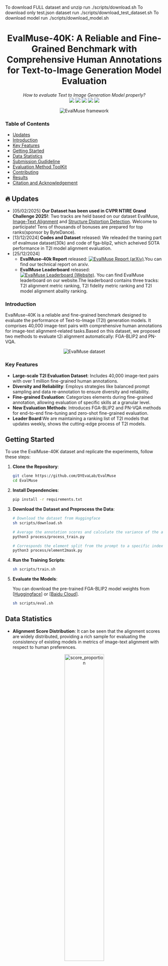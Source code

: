 To download FULL dataset and unzip run ./scripts/download.sh
To download only test.json dataset run ./scripts/download_test_dataset.sh
To download model run ./scripts/download_model.sh

<div align="center">
   <h1>EvalMuse-40K: A Reliable and Fine-Grained Benchmark with Comprehensive Human Annotations for Text-to-Image Generation Model Evaluation</h1>
   <i>How to evaluate Text to Image Generation Model properly?</i>
   <div>
      <!-- <a href="https://github.com/DYEvaLab/EvalMuse"><img src="https://img.shields.io/github/stars/DYEvaLab/EvalMuse"/></a> -->
      <a href="https://arxiv.org/abs/2412.18150"><img src="https://img.shields.io/badge/Arxiv-2412.18150-red"/></a>
      <a href="https://shh-han.github.io/EvalMuse-project/"><img src="https://img.shields.io/badge/EvalMuse-Website-green?logo=googlechrome&logoColor=green"/></a>
      <a href="https://huggingface.co/datasets/DY-Evalab/EvalMuse"><img src="https://img.shields.io/badge/%F0%9F%A4%97%20Hugging%20Face-Dataset-green"></a>
      <a href="https://shh-han.github.io/EvalMuse-Leaderboard/#/"><img src="https://img.shields.io/badge/EvalMuse-Leaderboard-green?logo=socialblade&logoColor=green"/></a>
      <a href="https://hits.seeyoufarm.com"><img src="https://hits.seeyoufarm.com/api/count/incr/badge.svg?url=https%3A%2F%2Fgithub.com%2FDYEvaLab%2FEvalMuse&count_bg=%2379C83D&title_bg=%23555555&icon=&icon_color=%23E7E7E7&title=visitors&edge_flat=false"/></a>
      
   </div>
      <p align="center">
      <img src="assets/images/framework.png" alt="EvalMuse framework">
   </p>
</div>


### Table of Contents
- [Updates](#updates)
- [Introduction](#introduction)
- [Key Features](#keyfeatures)
- [Getting Started](#gettingstarted)
- [Data Statistics](#datastatistics)
- [Submission Gudideline](#submission_gudide_line)
- [Evaluation Method ToolKit](#evaluation_method_toolkit)
- [Contributing](#contributing)
- [Results](#results)
- [Citation and Acknowledgement](#citation_and_acknowledgement)


<a name="updates"></a>
## :fire: Updates
- [05/02/2025] **Our Dataset has been used in CVPR NTIRE Grand Challenge 2025!**: Two tracks are held based on our dataset EvalMuse, [Image-Text Alignment](https://codalab.lisn.upsaclay.fr/competitions/21220) and [Structure Distortion Detection](https://codalab.lisn.upsaclay.fr/competitions/21269). Welcome to participate! Tens of thousands of bonuses are prepared for top ranks(sponsor by ByteDance).
- [13/12/2024] **Codes and Dataset** released: We releaded the traning part of evalmuse dataset(30k) and code of fga-blip2, which acheived SOTA performance in T2I model alignment evaluation.
- [25/12/2024]
   - **EvalMuse-40k Report** released: [![EvalMuse Report (arXiv)](https://img.shields.io/badge/EvalMuse-arXiv%20Report-b31b1b?logo=arxiv&logoColor=red)](https://arxiv.org/abs/2412.18150).You can find our technical report on arxiv.<br/>
   - **EvalMuse Leaderboard** released: [![EvalMuse Leaderboard (Website)](https://img.shields.io/badge/EvalMuse-Leaderboard-green?logo=socialblade&logoColor=green)](https://shh-han.github.io/EvalMuse-Leaderboard/#/). You can find EvalMuse leaderboard on our website.The leaderboard contains three tracks: T2I alignment metric ranking, T2I fidelity metric ranking and T2I model alignment abality ranking.


<a name="introduction"></a>
### Introduction
EvalMuse-40K is a reliable and fine-grained benchmark designed to evaluate the performance of Text-to-Image (T2I) generation models. It comprises 40,000 image-text pairs with comprehensive human annotations for image-text alignment-related tasks.Based on this dataset, we proposed two methods to evaluate t2i alignment automatically: FGA-BLIP2 and PN-VQA.
   </div>
      <p align="center">
      <img src="assets/images/EvalMuse-40k.png" alt="EvalMuse dataset">
   </p>
</div>

<a name="keyfeatures"></a>
### Key Features

- **Large-scale T2I Evaluation Dataset**: Includes 40,000 image-text pairs with over 1 million fine-grained human annotations.
- **Diversity and Reliability**: Employs strategies like balanced prompt sampling and data re-annotation to ensure diversity and reliability.
- **Fine-grained Evaluation**: Categorizes elements during fine-grained annotation, allowing evaluation of specific skills at a granular level.
- **New Evaluation Methods**: Introduces FGA-BLIP2 and PN-VQA methods for end-to-end fine-tuning and zero-shot fine-grained evaluation.
- **Leader Board**:We are maintaining a ranking list of T2I models that updates weekly, shows the cutting-edge process of T2I models.
<a name="gettingstarted"></a>
## Getting Started

To use the EvalMuse-40K dataset and replicate the experiments, follow these steps:

1. **Clone the Repository**:
   ```bash
   git clone https://github.com/DYEvaLab/EvalMuse
   cd EvalMuse
   ```
2. **Install Dependencies**:
   ```bash
   pip install -r requirements.txt
   ```
3. **Download the Dataset and Preprocess the Data**:
   ```bash
   # Download the dataset from Huggingface
   sh scripts/download.sh

   # Average the annotation scores and calculate the variance of the alignment scores for different image-text pairs corresponding to the same prompt
   python3 process/process_train.py

   # Corresponds the element split from the prompt to a specific index in the prompt
   python3 process/element2mask.py
   ```
4. **Run the Training Scripts**:
   ```bash
   sh scripts/train.sh
   ```
5. **Evaluate the Models**:

   You can download the pre-trained FGA-BLIP2 model weights from 
   [[Huggingface](https://huggingface.co/hanshuhao/FGA-BLIP2/resolve/main/fga_blip2.pth?download=true)]
   or [[Baidu Cloud](https://pan.baidu.com/s/1spi1E9AjQ6xNW_Wqufgm9w?pwd=tgyq)].
   ```bash
   sh scripts/eval.sh
   ```
<a name="datastatistics"></a>
## Data Statistics

- **Alignment Score Distribution**: It can be seen that the alignment scores are widely distributed, providing a rich sample for evaluating the consistency of existing models in metrics of image-text alignment with respect to human preferences.
<p align="center">
   <img src="assets/images/score_proportion.png" alt="score_proportion" width="50%">
</p>

- **Differences in Human Preferences**: We found 75% of alignment scores differ by less than 1, showing high annotation consistency. For larger differences, we re-annotated to reduce bias.
<p align="center">
   <img src="assets/images/diff.png" alt="score_diff" width="50%">
</p>

- **Fine-Grained Annotation Quantity and Scores**: 
Most categories have alignment scores around 50%, ensuring balanced positive and negative samples. And we found that AIGC models show weaker consistency in counting, spatial relationships, and activities
<p align="center">
   <img src="assets/images/element_combined.png" alt="element_distribution" width="50%">
</p>

<a name="results"></a>
## Results
It is recommanded to find out detailed ranking results and fine-grained level analysis on our leaderboard website.[![EvalMuse Leaderboard (Website)](https://img.shields.io/badge/EvalMuse-Leaderboard-green?logo=socialblade&logoColor=green)](https://shh-han.github.io/EvalMuse-Leaderboard/#/)
### Results on overall alignment scores

Quantitative comparison between our FGA-BLIP2 and other state-of-the-art methods which only use image-text pair to output overall alignment score on multiple benchmarks. Here, `var` refers to the variance optimization strategy, `os` represents the overall alignment score output by FGA-BLIP2, and `es_avg` is the average of the element scores output by FGA-BLIP2.

| Method                        | EvalMuse-40K (SRCC) | EvalMuse-40K (PLCC) | GenAI-Bench (SRCC) | GenAI-Bench (PLCC) | TIFA (SRCC) | TIFA (PLCC) | RichHF (SRCC) | RichHF (PLCC) |
|-------------------------------|---------------------|---------------------|--------------------|--------------------|-------------|-------------|---------------|---------------|
| CLIPScore                     | 0.2993             | 0.2933             | 0.1676            | 0.203              | 0.3003      | 0.3086      | 0.057         | 0.3024        |
| BLIPv2Score                   | 0.3583             | 0.3348             | 0.2734            | 0.2979            | 0.4287      | 0.4543      | 0.1425        | 0.3105        |
| ImageReward                   | 0.4655             | 0.4585             | 0.34              | 0.3786            | 0.6211      | 0.6336      | 0.2747        | 0.3291        |
| PickScore                     | 0.4399             | 0.4328             | 0.3541            | 0.3631            | 0.4279      | 0.4342      | 0.3916        | 0.4133        |
| HPSv2                         | 0.3745             | 0.3657             | 0.1371            | 0.1693            | 0.3647      | 0.3804      | 0.1871        | 0.2577        |
| VQAScore                      | 0.4877             | 0.4841             | 0.5534            | 0.5175            | 0.6951      | 0.6585      | 0.4826        | 0.4094        |
| FGA-BLIP2 (w/o var, os)       | 0.7708             | 0.7698             | 0.5548            | 0.5589            | 0.7548      | 0.741       | 0.5073        | 0.5384        |
| FGA-BLIP2 (es_avg)            | 0.6809             | 0.6867             | 0.5206            | 0.5259            | 0.7419      | 0.736       | 0.3413        | 0.3096        |
| FGA-BLIP2 (os)                | **0.7742**         | **0.7722**         | 0.5637            | 0.5673            | 0.7604      | 0.7442      | **0.5123**    | **0.5455**    |
| FGA-BLIP2 (os+es_avg)         | 0.7723             | 0.7716             | **0.5638**        | **0.5684**        | **0.7657**  | **0.7508**  | 0.4576        | 0.4967        |

### Results on fine-grained alignment scores

Quantitative comparison between our methods and the state-of-the-art methods for fine-grained evaluation on EvalMuse-40K.
Here, we report the correlation of the method on overall alignment scores and its accuracy on fine-grained alignment. 
Element-GT refers to the manually annotated fine-grained scores. ‘es’ represents the element alignment score output by FGA-BLIP2. 

| Method            | MLLMs          | Overall SRCC | Overall Acc (%) | Real SRCC | Real Acc (%) | Synth SRCC | Synth Acc (%) |
|--------------------|----------------|--------------|-----------------|-----------|--------------|------------|---------------|
| **TIFA**          | LLaVA1.6       | 0.2937       | 62.1            | 0.2348    | 62.6         | 0.4099     | 60.6          |
|                    | mPLUG-Owl3     | 0.4303       | 64.5            | 0.3890    | 64.5         | 0.5197     | 64.4          |
|                    | Qwen2-VL       | 0.4145       | 64.5            | 0.3701    | 64.4         | 0.5049     | 64.7          |
| **VQ2***          | LLaVA1.6       | 0.4749       | 67.5            | 0.4499    | 67.2         | 0.5314     | 68.4          |
|                    | mPLUG-Owl3     | 0.5004       | 66.4            | 0.4458    | 65.8         | 0.6145     | 68.0          |
|                    | Qwen2-VL       | 0.5415       | 67.9            | 0.4893    | 67.3         | 0.6653     | 67.0          |
| **PN-VQA*** (ours) | LLaVA1.6       | 0.4765       | 66.1            | 0.4347    | 65.5         | 0.5486     | 67.7          |
|                    | mPLUG-Owl3     | 0.5246       | 67.6            | 0.5044    | 67.1         | 0.6032     | 69.0          |
|                    | Qwen2-VL       | 0.5748       | 68.2            | 0.5315    | 67.0         | 0.6946     | 71.9          |
| **FGA-BLIP2** (es, ours) | BLIP2   | **0.6800**   | **76.8**        | **0.6298**| **75.9**     | **0.7690** | **79.6**      |
| **Element-GT**     | -              | 0.7273       | -               | 0.6891    | -            | 0.7839     | -             |

### Evaluation of T2I Models on Image-Text Alignment

The table reports the overall image-text alignment scores and fine-grained alignment scores for various skills, evaluated using FGA-BLIP2. Here, a./h. is an abbreviation for animal/human.

| Model                | Overall Score | Attribute | Location | Color | Object | Material | A./H. | Food  | Shape | Activity | Spatial | Counting |
|----------------------|---------------|-----------|----------|-------|--------|----------|-------|-------|-------|----------|---------|----------|
| Dreamina v2.0Pro     | **3.74**      | **0.821** | **0.793**| **0.706** | **0.747** | _0.689_ | **0.756** | 0.700 | 0.580 | **0.662** | _0.747_ | **0.477** |
| DALLE 3              | _3.63_       | 0.814     | 0.782    | _0.692_   | 0.640   | **0.701**| _0.734_  | 0.700 | 0.682 | _0.644_   | **0.768**| _0.438_  |
| FLUX 1.1             | 3.47         | _0.819_   | 0.758    | 0.660    | 0.642   | 0.638    | 0.686  | 0.673 | 0.607 | 0.596    | 0.671   | 0.362    |
| Midjourney v6.1      | 3.33         | 0.807     | 0.736    | 0.637    | 0.693   | 0.625    | 0.619  | **0.718** | 0.659 | 0.599    | 0.716   | 0.285    |
| SD 3                 | 3.27         | 0.790     | 0.728    | 0.595    | _0.695_   | 0.546    | 0.560  | _0.716_  | 0.637 | 0.559    | 0.646   | 0.305    |
| Playground v2.5      | 3.20         | 0.812     | _0.785_  | 0.544    | 0.657   | 0.541    | 0.578  | 0.709  | 0.675 | 0.574    | 0.634   | 0.262    |
| SDXL-Turbo           | 3.15         | 0.788     | 0.714    | 0.494    | 0.659   | 0.487    | 0.567  | 0.671  | 0.665 | 0.551    | 0.644   | 0.306    |
| HunyuanDiT           | 3.08         | 0.794     | 0.753    | 0.555    | 0.666   | 0.524    | 0.576  | 0.682  | _0.705_  | 0.586    | 0.648   | 0.247    |
| Kandinsky3           | 3.08         | 0.793     | 0.723    | 0.541    | 0.652   | 0.513    | 0.583  | 0.681  | 0.661 | 0.564    | 0.665   | 0.291    |
| SDXL                 | 2.99         | 0.786     | 0.717    | 0.467    | 0.623   | 0.463    | 0.533  | 0.677  | 0.660 | 0.531    | 0.607   | 0.276    |
| PixArt-Σ             | 2.98         | 0.792     | 0.755    | 0.564    | 0.633   | 0.533    | 0.561  | 0.692  | 0.703 | 0.533    | 0.641   | 0.238    |
| Kolors               | 2.93         | 0.790     | 0.722    | 0.498    | 0.622   | 0.480    | 0.527  | 0.621  | **0.713** | 0.496 | 0.594   | 0.245    |
| SDXL-Lightning       | 2.93         | 0.788     | 0.729    | 0.478    | 0.619   | 0.458    | 0.534  | 0.619  | 0.600 | 0.528    | 0.609   | 0.274    |
| SSD1B                | 2.93         | 0.798     | 0.730    | 0.502    | 0.610   | 0.480    | 0.504  | 0.688  | 0.684 | 0.508    | 0.590   | 0.297    |
| PixArt-α             | 2.88         | 0.780     | 0.738    | 0.483    | 0.607   | 0.472    | 0.521  | 0.627  | 0.670 | 0.523    | 0.600   | 0.240    |
| IF                   | 2.77         | 0.725     | 0.620    | 0.452    | 0.577   | 0.416    | 0.475  | 0.570  | 0.632 | 0.498    | 0.581   | 0.188    |
| LCM-SDXL             | 2.77         | 0.762     | 0.706    | 0.465    | 0.575   | 0.454    | 0.513  | 0.616  | 0.615 | 0.496    | 0.587   | 0.273    |
| PixArt-δ             | 2.73         | 0.768     | 0.718    | 0.455    | 0.565   | 0.432    | 0.486  | 0.634  | 0.685 | 0.496    | 0.574   | 0.207    |
| LCM-SSD1B            | 2.66         | 0.761     | 0.683    | 0.451    | 0.540   | 0.393    | 0.457  | 0.523  | 0.673 | 0.459    | 0.572   | 0.265    |
| SD v2.1              | 2.42         | 0.698     | 0.590    | 0.354    | 0.502   | 0.363    | 0.431  | 0.532  | 0.559 | 0.398    | 0.528   | 0.190    |
| SD v1.5              | 2.25         | 0.671     | 0.534    | 0.328    | 0.470   | 0.337    | 0.372  | 0.487  | 0.500 | 0.352    | 0.488   | 0.180    |
| SD v1.2              | 2.25         | 0.659     | 0.515    | 0.315    | 0.471   | 0.377    | 0.393  | 0.498  | 0.547 | 0.349    | 0.493   | 0.181    |


<a name="submission_gudide_line"></a>
## Submission Gudideline


Our EvalMuse-40K can be used to evaluate the following three tasks, including 
- evaluating the correlation of the overall image-text alignment scores with human preferences, 
- evaluating the correlation of the fine-grained image-text alignment scores  with human preferences,
- evaluating the performance of the T2I model on the image-text alignment task.

For evaluating model correlation with human preference, you can download our dataset from [[Huggingface](https://huggingface.co/datasets/DY-Evalab/EvalMuse)]. You can train with our training set (with human-annotated scores) and output the results of the model on the test set. Since the test set we don't provide human-annotated scores right now (they will be available later), you can email `fanhaotian@bytedance.com` to submit your result in json format and get the correlation with human preferences.


For evaluating the image-text alignment performance of the T2I model, we recommend using FGA-BLIP2, which achieves good performance in both overall alignment and fine-grained alignment.

<a name="evaluation_method_toolkit"></a>
## Evaluation Method Toolkit
TBD



<a name="contributing"></a>
## Contributing

We welcome contributions to EvalMuse-40K. If you have ideas or bug reports, please open an issue or submit a pull request.

<a name="citation_and_acknowledgement"></a>
## Citation and Acknowledgement

If you find EvalMuse-40K useful for your research, please consider cite our paper:
```bibtex
@misc{han2024evalmuse40kreliablefinegrainedbenchmark,
      title={EvalMuse-40K: A Reliable and Fine-Grained Benchmark with Comprehensive Human Annotations for Text-to-Image Generation Model Evaluation}, 
      author={Shuhao Han and Haotian Fan and Jiachen Fu and Liang Li and Tao Li and Junhui Cui and Yunqiu Wang and Yang Tai and Jingwei Sun and Chunle Guo and Chongyi Li},
      year={2024},
      eprint={2412.18150},
      archivePrefix={arXiv},
      primaryClass={cs.CV},
      url={https://arxiv.org/abs/2412.18150}, 
}
```
